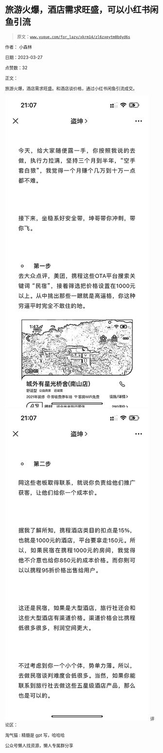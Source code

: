 # 旅游火爆，酒店需求旺盛，可以小红书闲鱼引流

> 原文：[`www.yuque.com/for_lazy/xkrm14/zl6zxeytm0bdyd6s`](https://www.yuque.com/for_lazy/xkrm14/zl6zxeytm0bdyd6s)



作者： 小森林



日期：2023-03-27



点赞数：32



正文：



旅游火爆，酒店需求旺盛。和酒店谈价格，通过小红书闲鱼引流成交。



![](img/2cc1be52f3850c19d326a3fffb94a669.png)  <ne-p id="u702dfbdd" data-lake-id="u702dfbdd">![](img/86fef49d853e8b83a2bf478cbb617eb9.png)  <ne-p id="u84a295fa" data-lake-id="u84a295fa">评论区：



淘气猫 : 精髓是 gpt 写，哈哈哈



公众号懒人找资源，懒人专属群分享

</ne-p></ne-p>